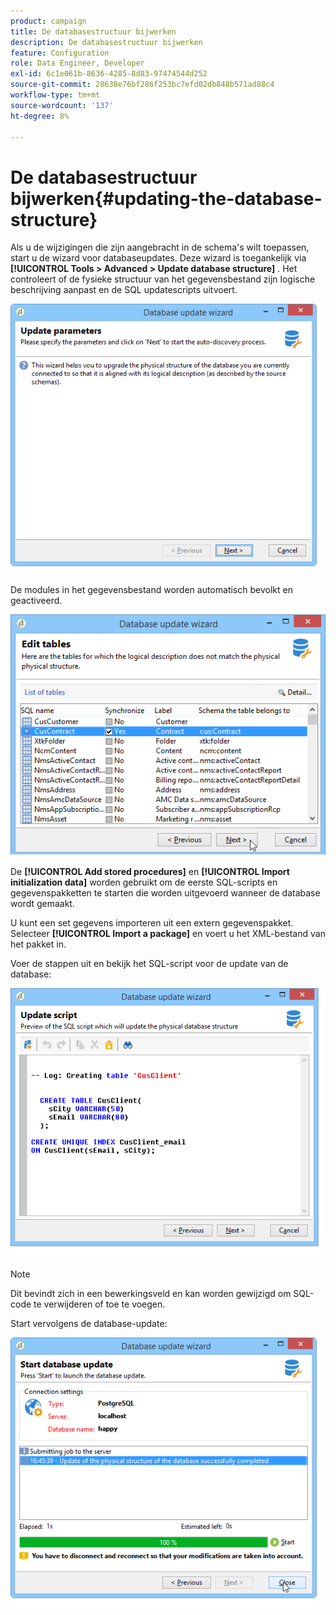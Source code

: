 ```yaml
---
product: campaign
title: De databasestructuur bijwerken
description: De databasestructuur bijwerken
feature: Configuration
role: Data Engineer, Developer
exl-id: 6c1e061b-8636-4285-8d83-97474544d252
source-git-commit: 28638e76bf286f253bc7efd02db848b571ad88c4
workflow-type: tm+mt
source-wordcount: '137'
ht-degree: 8%

---
```


# De databasestructuur bijwerken{#updating-the-database-structure}



Als u de wijzigingen die zijn aangebracht in de schema&#39;s wilt toepassen, start u de wizard voor databaseupdates. Deze wizard is toegankelijk via **[!UICONTROL Tools > Advanced > Update database structure]** . Het controleert of de fysieke structuur van het gegevensbestand zijn logische beschrijving aanpast en de SQL updatescripts uitvoert.

![](assets/d_ncs_integration_schema_update.png)

De modules in het gegevensbestand worden automatisch bevolkt en geactiveerd.

![](assets/d_ncs_integration_schema_update_select.png)

De **[!UICONTROL Add stored procedures]** en **[!UICONTROL Import initialization data]** worden gebruikt om de eerste SQL-scripts en gegevenspakketten te starten die worden uitgevoerd wanneer de database wordt gemaakt.

U kunt een set gegevens importeren uit een extern gegevenspakket. Selecteer **[!UICONTROL Import a package]** en voert u het XML-bestand van het pakket in.

Voer de stappen uit en bekijk het SQL-script voor de update van de database:

![](assets/d_ncs_integration_schema_update2.png)

>[!NOTE]
>
>Dit bevindt zich in een bewerkingsveld en kan worden gewijzigd om SQL-code te verwijderen of toe te voegen.

Start vervolgens de database-update:

![](assets/d_ncs_integration_schema_update3.png)
